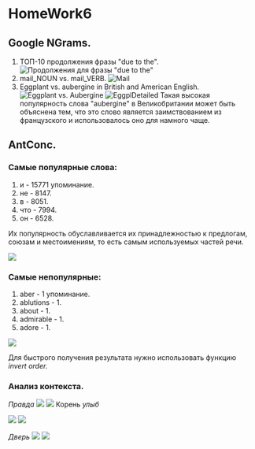 # HomeWork6
## Google NGrams.
1. ТОП-10 продолжения фразы "due to the".
![Продолжения для фразы "due to the"](https://github.com/poloskun1102/hw6/blob/master/DUE_TO_THE.png)
2. mail_NOUN vs. mail_VERB. 
![Mail](https://github.com/poloskun1102/hw6/blob/master/Mail(Noun%20vs.%20Verb).png)
3. Eggplant vs. aubergine in British and American English.
![Eggplant vs. Aubergine](https://github.com/poloskun1102/hw6/blob/master/eggplant%20vs.%20aubergine.png)
![EggplDetailed](https://github.com/poloskun1102/hw6/blob/master/Eggplant%20vs.%20aubergine(detailed).png)
Такая высокая популярность слова "aubergine" в Великобритании может быть объяснена тем, что это слово является заимствованием из французского и использовалось оно для намного чаще.

## AntConc.
### Cамые популярные слова:
1. и - 15771 упоминание.
2. не - 8147.
3. в - 8051.
4. что - 7994.
5. он - 6528.

Их популярность обуславливается их принадлежностью к предлогам, союзам и местоимениям, то есть самым используемых частей речи.

![](https://github.com/poloskun1102/hw6/blob/master/Most.png)

### Самые непопулярные:
1. aber - 1 упоминание.
2. ablutions - 1.
3. about - 1.
4. admirable - 1.
5. adore - 1.

![](https://github.com/poloskun1102/hw6/blob/master/Less.png)

Для быстрого получения результата нужно использовать функцию *invert order.*

### Анализ контекста.

*Правда*
![](https://github.com/poloskun1102/hw6/blob/master/Truth.png)
![](https://github.com/poloskun1102/hw6/blob/master/TruthPlot.png)
Корень *улыб*

![](https://github.com/poloskun1102/hw6/blob/master/smile.png)
![](https://github.com/poloskun1102/hw6/blob/master/SmilePlot.png)


*Дверь*
![](https://github.com/poloskun1102/hw6/blob/master/door.png)
![](https://github.com/poloskun1102/hw6/blob/master/DoorPlot.png)



